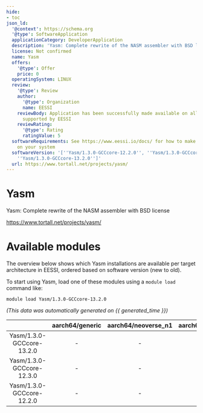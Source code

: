 ```yaml
---
hide:
- toc
json_ld:
  '@context': https://schema.org
  '@type': SoftwareApplication
  applicationCategory: DeveloperApplication
  description: 'Yasm: Complete rewrite of the NASM assembler with BSD license'
  license: Not confirmed
  name: Yasm
  offers:
    '@type': Offer
    price: 0
  operatingSystem: LINUX
  review:
    '@type': Review
    author:
      '@type': Organization
      name: EESSI
    reviewBody: Application has been successfully made available on all architectures
      supported by EESSI
    reviewRating:
      '@type': Rating
      ratingValue: 5
  softwareRequirements: See https://www.eessi.io/docs/ for how to make EESSI available
    on your system
  softwareVersion: '[''Yasm/1.3.0-GCCcore-12.2.0'', ''Yasm/1.3.0-GCCcore-12.3.0'',
    ''Yasm/1.3.0-GCCcore-13.2.0'']'
  url: https://www.tortall.net/projects/yasm/
---
```


Yasm
====


Yasm: Complete rewrite of the NASM assembler with BSD license

https://www.tortall.net/projects/yasm/
# Available modules


The overview below shows which Yasm installations are available per target architecture in EESSI, ordered based on software version (new to old).

To start using Yasm, load one of these modules using a `module load` command like:

```shell
module load Yasm/1.3.0-GCCcore-13.2.0
```

*(This data was automatically generated on {{ generated_time }})*  

| |aarch64/generic|aarch64/neoverse_n1|aarch64/neoverse_v1|x86_64/generic|x86_64/amd/zen2|x86_64/amd/zen3|x86_64/amd/zen4|x86_64/intel/haswell|x86_64/intel/sapphirerapids|x86_64/intel/skylake_avx512|
| :---: | :---: | :---: | :---: | :---: | :---: | :---: | :---: | :---: | :---: | :---: |
|Yasm/1.3.0-GCCcore-13.2.0|-|-|-|x|x|x|x|x|-|x|
|Yasm/1.3.0-GCCcore-12.3.0|-|-|-|x|x|x|x|x|-|x|
|Yasm/1.3.0-GCCcore-12.2.0|-|-|-|x|x|x|x|x|-|x|
